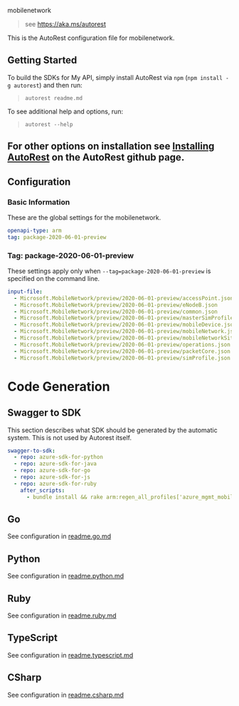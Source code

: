 mobilenetwork

> see https://aka.ms/autorest

This is the AutoRest configuration file for mobilenetwork.

## Getting Started

To build the SDKs for My API, simply install AutoRest via `npm` (`npm install -g autorest`) and then run:

> `autorest readme.md`

To see additional help and options, run:

> `autorest --help`

For other options on installation see [Installing AutoRest](https://aka.ms/autorest/install) on the AutoRest github page.
---


## Configuration

### Basic Information

These are the global settings for the mobilenetwork.

```yaml
openapi-type: arm
tag: package-2020-06-01-preview
```

### Tag: package-2020-06-01-preview

These settings apply only when `--tag=package-2020-06-01-preview` is specified on the command line.

```yaml $(tag) == 'package-2020-06-01-preview'
input-file:
  - Microsoft.MobileNetwork/preview/2020-06-01-preview/accessPoint.json
  - Microsoft.MobileNetwork/preview/2020-06-01-preview/eNodeB.json
  - Microsoft.MobileNetwork/preview/2020-06-01-preview/common.json
  - Microsoft.MobileNetwork/preview/2020-06-01-preview/masterSimProfile.json
  - Microsoft.MobileNetwork/preview/2020-06-01-preview/mobileDevice.json
  - Microsoft.MobileNetwork/preview/2020-06-01-preview/mobileNetwork.json
  - Microsoft.MobileNetwork/preview/2020-06-01-preview/mobileNetworkSite.json
  - Microsoft.MobileNetwork/preview/2020-06-01-preview/operations.json
  - Microsoft.MobileNetwork/preview/2020-06-01-preview/packetCore.json
  - Microsoft.MobileNetwork/preview/2020-06-01-preview/simProfile.json
```

# Code Generation

## Swagger to SDK

This section describes what SDK should be generated by the automatic system.
This is not used by Autorest itself.

```yaml $(swagger-to-sdk)
swagger-to-sdk:
  - repo: azure-sdk-for-python
  - repo: azure-sdk-for-java
  - repo: azure-sdk-for-go
  - repo: azure-sdk-for-js
  - repo: azure-sdk-for-ruby
    after_scripts:
      - bundle install && rake arm:regen_all_profiles['azure_mgmt_mobilenetwork']
```

## Go

See configuration in [readme.go.md](./readme.go.md)

## Python

See configuration in [readme.python.md](./readme.python.md)

## Ruby

See configuration in [readme.ruby.md](./readme.ruby.md)

## TypeScript

See configuration in [readme.typescript.md](./readme.typescript.md)

## CSharp

See configuration in [readme.csharp.md](./readme.csharp.md)
